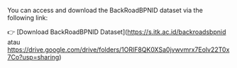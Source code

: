 You can access and download the BackRoadBPNID dataset via the following link:

👉 [Download BackRoadBPNID Dataset](https://s.itk.ac.id/backroadsbpnid atau https://drive.google.com/drive/folders/1ORlF8QK0XSa0jvwvmrx7Eolv22T0x7Co?usp=sharing)
